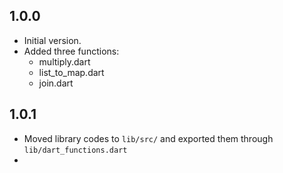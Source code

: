 ## 1.0.0

- Initial version.
- Added three functions:
  * multiply.dart
  * list_to_map.dart
  * join.dart

## 1.0.1

- Moved library codes to `lib/src/` and exported them through `lib/dart_functions.dart`
- 